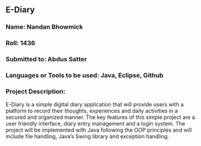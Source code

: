 ## E-Diary
### Name: Nandan Bhowmick
### Roll: 1436
### Submitted to: Abdus Satter
### Languages or Tools to be used: Java, Eclipse, Github

### Project Description:
E-Diary is a simple digital diary application that will provide users with a platform to record their thoughts, experiences and daily activities in a secured and organized manner. 
The key features of this simple project are a user friendly interface, diary entry management and a login system. 
The project will be implemented with Java following the OOP principles and will include file handling, Java’s Swing library and exception handling.

